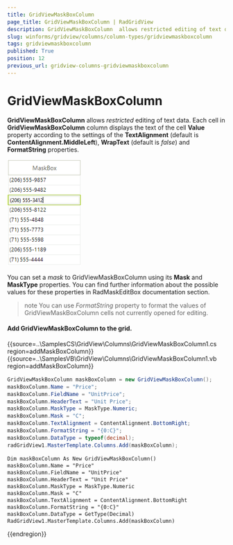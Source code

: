 ```yaml
---
title: GridViewMaskBoxColumn
page_title: GridViewMaskBoxColumn | RadGridView
description: GridViewMaskBoxColumn  allows restricted editing of text data.
slug: winforms/gridview/columns/column-types/gridviewmaskboxcolumn
tags: gridviewmaskboxcolumn
published: True
position: 12
previous_url: gridview-columns-gridviewmaskboxcolumn
---
```


# GridViewMaskBoxColumn

__GridViewMaskBoxColumn__ allows *restricted* editing of text data. Each cell in __GridViewMaskBoxColumn__ column displays the text of the cell __Value__ property according to the settings of the __TextAlignment__ (default is __ContentAlignment.MiddleLeft__), __WrapText__ (default is *false*) and __FormatString__ properties. 

![gridview-columns-gridviewmaskboxcolumn 001](images/gridview-columns-gridviewmaskboxcolumn001.png)

You can set a *mask* to GridViewMaskBoxColumn using its __Mask__ and __MaskType__ properties. You can find further information about the possible values for these properties in RadMaskEditBox documentation section.

>note You can use *FormatString* property to format the values of GridViewMaskBoxColumn cells not currently opened for editing.

#### Add GridViewMaskBoxColumn to the grid.

{{source=..\SamplesCS\GridView\Columns\GridViewMaskBoxColumn1.cs region=addMaskBoxColumn}} 
{{source=..\SamplesVB\GridView\Columns\GridViewMaskBoxColumn1.vb region=addMaskBoxColumn}} 

````C#
GridViewMaskBoxColumn maskBoxColumn = new GridViewMaskBoxColumn();
maskBoxColumn.Name = "Price";
maskBoxColumn.FieldName = "UnitPrice";
maskBoxColumn.HeaderText = "Unit Price";
maskBoxColumn.MaskType = MaskType.Numeric;
maskBoxColumn.Mask = "C";
maskBoxColumn.TextAlignment = ContentAlignment.BottomRight;
maskBoxColumn.FormatString = "{0:C}";
maskBoxColumn.DataType = typeof(decimal);
radGridView1.MasterTemplate.Columns.Add(maskBoxColumn);

````
````VB.NET
Dim maskBoxColumn As New GridViewMaskBoxColumn()
maskBoxColumn.Name = "Price"
maskBoxColumn.FieldName = "UnitPrice"
maskBoxColumn.HeaderText = "Unit Price"
maskBoxColumn.MaskType = MaskType.Numeric
maskBoxColumn.Mask = "C"
maskBoxColumn.TextAlignment = ContentAlignment.BottomRight
maskBoxColumn.FormatString = "{0:C}"
maskBoxColumn.DataType = GetType(Decimal)
RadGridView1.MasterTemplate.Columns.Add(maskBoxColumn)

````

{{endregion}} 



